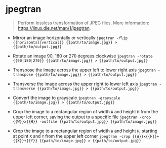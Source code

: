 # jpegtran
> Perform lossless transformation of JPEG files.
> More information: <https://linux.die.net/man/1/jpegtran>.

- Mirror an image horizontally or vertically
`jpegtran -flip {{horizontal|vertical}} {{path/to/image.jpg}} > {{path/to/output.jpg}}`

- Rotate an image 90, 180 or 270 degrees clockwise
`jpegtran -rotate {{90|180|270}} {{path/to/image.jpg}} > {{path/to/output.jpg}}`

- Transpose the image across the upper left to lower right axis
`jpegtran -transpose {{path/to/image.jpg}} > {{path/to/output.jpg}}`

- Transverse the image across the upper right to lower left axis
`jpegtran -transverse {{path/to/image.jpg}} > {{path/to/output.jpg}}`

- Convert the image to grayscale
`jpegtran -grayscale {{path/to/image.jpg}} > {{path/to/output.jpg}}`

- Crop the image to a rectangular region of width `W` and height `H` from the upper left corner, saving the output to a specific file
`jpegtran -crop {{W}}x{{H}} -outfile {{path/to/output.jpg}} {{path/to/image.jpg}}`

- Crop the image to a rectangular region of width `W` and height `H`, starting at point `X` and `Y` from the upper left corner
`jpegtran -crop {{W}}x{{H}}+{{X}}+{{Y}} {{path/to/image.jpg}} > {{path/to/output.jpg}}`
